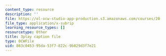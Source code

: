 ```yaml
---
content_type: resource
description: ''
file: https://ol-ocw-studio-app-production.s3.amazonaws.com/courses/20-219-becoming-the-next-bill-nye-writing-and-hosting-the-educational-show-january-iap-2015/863c045395da53f7822c9b829d3f7e21_PXPZpFHd9Lg.vtt
file_type: application/x-subrip
learning_resource_types: []
resourcetype: Other
title: 3play caption file
type: OCWFile
uid: 863c0453-95da-53f7-822c-9b829d3f7e21
---
```

